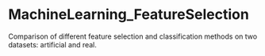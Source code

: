 # MachineLearning_FeatureSelection
Comparison of different feature selection and classification methods on two datasets: artificial and real. 
